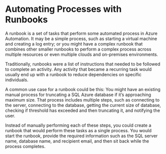# Automating Processes with Runbooks  

A runbook is a set of tasks that perform some automated process in Azure Automation. It may be a simple process, such as starting a virtual machine and creating a log entry; or you might have a complex runbook that combines other smaller runbooks to perform a complex process across multiple resources or even multiple clouds and on-premises environments. 

Traditionally, runbooks were a list of instructions that needed to be followed to complete an activity. Any activity that became a recurring task would usually end up with a runbook to reduce dependencies on specific individuals.

A common use case for a runbook could be this: You might have an existing manual process for truncating a SQL Azure database if it’s approaching maximum size. That process includes multiple steps, such as connecting to the server, connecting to the database, getting the current size of database, checking if threshold has exceeded and then truncating it, and notifying the user. 

Instead of manually performing each of these steps, you could create a runbook that would perform these tasks as a single process. You would start the runbook, provide the required information such as the SQL server name, database name, and recipient email, and then sit back while the process completes.
